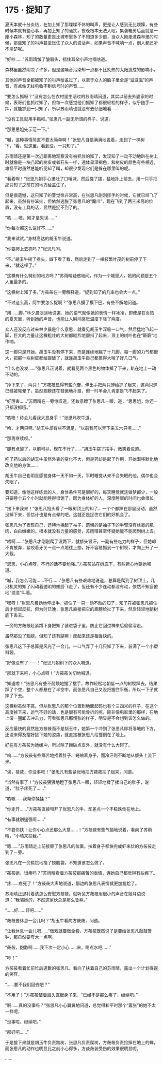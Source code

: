 # 175 · 捉知了

夏天本就十分炎热，在加上知了那喋喋不休的叫声，更是让人感到无比烦躁，有些时候本就有些心事，再加上知了的骚扰，夜晚根本无法入眠，集装箱房后面就是一座小森林，知了的数量更是比城市里多了不知道多少倍，当众人刚走进森林里的时候，那些知了的叫声甚至压住了众人的说话声，如果声音不喊响一点，别人都还听不清楚呢。

“好吵……”苏雨晴皱了皱眉头，捂住耳朵小声地嘀咕道。

森林里虽然阴凉了许多，但是这噪音污染却一点都不比炙热的太阳造成的影响小。

其他的声音全都被知了的叫声给盖过了，以至于众人的脑子里全是“滋滋滋”的声音，有点像无线电收不到信号时的声音……

“要怎么抓呀？”没有怎么在农村里生活过的苏雨晴问道，其实以前去外婆家的时候，表哥们也抓过知了，但每一次感觉他们抓知了都很轻松的样子，似乎随手一挥，就能抓到一只知了，所以苏雨晴也就没有去仔细地看……

“没有工具就用手抓呗。”张思凡一副无所谓的样子，说道。

“那思思姐先示范一下。”

“嘁，这种事情简直不要太简单啊！”张思凡自信满满地说着，走到了一棵树下，“看，就这里，看到没，一只知了。”

苏雨晴还是第一次近距离地观察没有被抓住的知了，发现知了一动不动地趴在树上时就像是一块凸起的树皮或者石头一样，通体呈深褐色，和树皮的颜色有些相近，难怪平时虽然总能听见知了叫，却很少发现它们是躲在哪里叫的呢。

“看着啊！”张思凡朝手心里吐了口唾沫，然后搓了搓，猛地扑上前去，用一只手把那只知了之前在的地方给盖住了。

但是很遗憾，这只知了的警觉性非常高，在张思凡刚刚挥手的时候，它就已经飞了起来，虽然有些笨拙，但依然逃脱了张思凡的“魔爪”，现在飞到了两三米高的位置，没有工具的话，显然是捉不到了的。

“咳……嗯，刚才是失误……”

“你每次都这么说好不……”

“我来试试。”身材高达的胡玉牛说道。

“你要爬上去抓吗？”张思凡问。

“不。”胡玉牛摇了摇头，四下看了看，然后走到了一棵枝繁叶茂的树前停了下来，“就这棵了。”

“这棵有什么特别的地方吗？”苏雨晴疑惑地问，作为一个城里人，她的问题是五个人里最多的。

“这棵树上知了多。”方莜莜在一旁解释道，“捉到知了的几率也会大一点。”

“不过这么高，阿牛要怎么捉啊？”张思凡摸了摸下巴，有些不解地问道。

“用……脚。”林夕晨淡淡地说道，她的语气就像她的表情一样冰冷，即使是在炎热的夏天里，听到她的声音，也能让人瞬间感觉温度下降了两度。

众人还没反应过来林夕晨是什么意思，就看见胡玉牛深吸一口气，然后猛地飞起一脚，巨大的力量让这棵粗壮的大树都剧烈地颤抖了起来，顶上的树叶也在“簌簌”地作响。

这一脚只是开始，胡玉牛没有停下来，而是连续地踹了十几脚，每一脚的力气都很大，把那一块树皮都给蹭破了，就连胡玉牛自己都累得大喘了好几口气。

“什么也没发……”张思凡正说着，就看见两个黑色的物体掉了下来，趴在地上一动不动的。

“掉下来了，两只！”方莜莜显得有些兴奋，伸出手把两只蝉给抓了起来，这两只蝉已经被晃晕了，虽然翅膀还在轻微地扑扇，但一时半会儿肯定是飞不起来了。

“好厉害……”苏雨晴在一旁惊叹道，还故意瞟了张思凡一眼，道，“思思姐，你还一只都没抓哦。”

“咳嗯！待会儿看我大显身手！”张思凡吹牛道。

“哈，才两只啊。”胡玉牛却有些不满足，“以前我可以弄下来五六只呢……”

“那再继续呗。”

“腿有点酸了，以前可以，现在不行了……”胡玉牛摆了摆手，微笑着说道。

吃了药以后的胡玉牛虽然外表的变化不大，但是药却是起了作用，开始潜移默化地改变他的身体……

胡玉牛自己也明显感觉身体一天不如一天，平时睡觉从来不会失眠的他，偶尔也会失眠了。

要知道，像他这样练武的人，身体条件可是很好的，每天睡觉就连做梦都少，一般只要睡个五个小时就能睡得很饱了，因为身体好的人，深度睡眠的时间也会很长。

“接下来我来！”张思凡抬头看了一眼树顶上的知了，一个个都趴在那里没动，虽然没掉下来，但估计也是有点晕的吧，这就正是捉住它们的好机会了。

张思凡为了表现自己，还特地挽起了袖子，遗憾的是袖子下的手臂没有丝毫的肌肉，白白嫩嫩的，根本就没有力量的感觉，苏雨晴甚至怀疑她能不能爬到树上去。

“唔啊……”张思凡才刚刚爬了没两下，就额头冒汗，一副有些吃力的样子，但她却不肯放弃，紧咬着牙关一点一点地往上挪，好不容易抓到一个树杈，才向上升了一大截。

“思思，小心点呀，不行的话不要勉强。”方莜莜站在树底下，有些担心地朝她喊道。

“嘁，我怎么可能……不行……”张思凡有些艰难地说道，总算是爬到了树顶上，几只机灵的知了闪动着透明的翅膀飞走了，但还有不少连动都没有动，依然不知疲倦地“滋滋”叫着。

“嘿呀！”张思凡费劲地伸出手，抓住了一只一动不动的知了，知了在被张思凡抓住后才想起反抗，但为时已晚，张思凡直接把它的翅膀给扯了下来，然后轻轻地朝树底下丢去。

一旁的方莜莜赶紧蹲下身把知了装进袋子里，防止它回过神来后偷偷溜走。

虽然那没了翅膀，但知了还有腿嘛！爬起来还是相当快的。

张思凡这下子总算是风光了一会儿，一口气弄了十几只知了下来，装满了一个小塑料袋。

“好像没有了——！”张思凡朝树下的众人喊道。

“那就下来吧，小心点呀！”方莜莜关切地喊道。

“知道啦！”张思凡有些不耐烦地摆了摆手，故作轻松地朝低一点的树杈踩去，结果踩了个空，整个人都悬在了半空中，而张思凡自己又没把握住平衡，所以一下子就摔了下去。

这棵树虽然不高，但从张思凡的那个位置到地面起码也有个三四米的样子，在这个高度掉下来，运气不好的话，也是很有可能骨折的呢，除非像电影里的那样，在地上滚一圈卸去冲击力，可看张思凡那慌张的样子，明显是不会想到该怎么做的。

反应最快的竟然是方莜莜而不是胡玉牛，她第一个冲到了张思凡即将落地的下方，还没来得及摆好接下她的姿势，就直接被张思凡给撞倒在了地上。

好在有方莜莜为她缓冲，所以除了蹭破点皮外，就没有什么大碍了。

“呜……”方莜莜有些痛苦地捂着肚子、蜷缩着身子，而冷汗则不断地从额头上流下来。

“诶，莜莜，你没事吧！”张思凡有些紧张地把方莜莜扶了起来，问道。

“当然有事了！”方莜莜狠狠地瞪了张思凡一眼，轻轻地揉了揉自己的肚子，说道，“肚子疼死了……”

“咳咳……我帮你揉揉？”

“你走开……”方莜莜直接甩开了张思凡的手，却差点一个不稳跌倒在地上。

“有事就别逞强啊……”

“不要你扶！让你小心点还那么大意……！”方莜莜有些气恼地说着，看向了苏雨晴，“小晴来扶我。”

“嗯……”苏雨晴走上前接替了张思凡的位置，扶着身子都快完成虾米状的方莜莜走到了一旁。

张思凡在一旁尴尬地挠了挠脑袋，不知道该怎么做了。

“莜莜姐，很疼吗？”苏雨晴看着方莜莜那痛苦的表情，连她自己都觉得有些疼了。

“疼……疼死了！”方莜莜大声地说道，那边的张思凡表情就更加尴尬了。

苏雨晴正思衬着该怎么安慰方莜莜，就听见方莜莜用很小的声音在她耳边说道：“我骗她的，不然这家伙总是那么鲁莽。”

“……好……好吧……”

“莜莜要休息一会儿吗？”胡玉牛看向方莜莜，问道。

“让我休息一会儿吧……”做戏就要做全套，方莜莜既然说了是要给张思凡敲敲警钟，那自然要夸大一点啊。

“莜莜，抱歉啊……我下次一定小心……来，喝点水吧……”

“哼！”

方莜莜看着忙前忙后道歉的张思凡，看向了扶着自己的苏雨晴，露出一个计划得逞的笑容。

“……要不我们回去吧？”

“不用了！”方莜莜皱着眉头直起身子来，“已经不是那么疼了，继续吧。”

“啊……真的没事吗？”张思凡小心翼翼地问道，总觉得和平时那个“嚣张”的她不太一样呢。

“没事啦，继续吧。”

“那好吧……”

于是接下来就是胡玉牛负责踹树，张思凡负责爬树，方莜莜负责捡掉在地上的蝉，而张思凡的动作也明显比之前小心得多，方莜莜装受伤的效果很明显呢。

……
